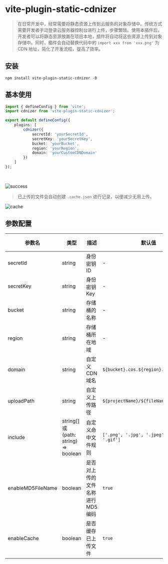 # vite-plugin-static-cdnizer

> 在日常开发中，经常需要将静态资源上传到云服务的对象存储中。传统方式需要开发者手动登录云服务器控制台进行上传，步骤繁琐。使用本插件后，开发者可以将静态资源放置在项目本地，插件将自动将这些资源上传到对象存储中。同时，插件会自动替换代码中的 `import xxx from 'xxx.png'` 为 CDN 地址，简化了开发流程，提高了效率。

## 安装

```base
npm install vite-plugin-static-cdnizer -D
```

## 基本使用

```ts
import { defineConfig } from 'vite';
import cdnizer from 'vite-plugin-static-cdnizer';

export default defineConfig({
	plugins: [
		cdnizer({
			secretId: 'yourSecretId',
			secretKey: 'yourSecretKey',
			bucket: 'yourBucket',
			region: 'yourRegion',
			domain: 'yourCustomCDNDomain'
		})
	]
});
```

<br>

![success](https://static.rux.ink/uPic/success.gif)

> 已上传的文件会自动创建 `.cache.json` 进行记录，以便减少无用上传。

![cache](https://static.rux.ink/uPic/cache.gif)

## 参数配置

| 参数名            | 类型                                  | 描述                              | 默认值                                      | 必填 |
| ----------------- | ------------------------------------- | --------------------------------- | ------------------------------------------- | ---- |
| secretId          | string                                | 身份密钥 ID                       | -                                           | 是   |
| secretKey         | string                                | 身份密钥 Key                      | -                                           | 是   |
| bucket            | string                                | 存储桶的名称                      | -                                           | 是   |
| region            | string                                | 存储桶所在地域                    | -                                           | 是   |
| domain            | string                                | 自定义 CDN 域名                   | `${bucket}.cos.${region}.myqcloud.com`      | 否   |
| uploadPath        | string                                | 自定义上传路径                    | `${projectName}/${fileName}`                | 否   |
| include           | string[] 或 (path: string) => boolean | 自定义命中文件规则                | `['.png', '.jpg', '.jpeg', '.svg', '.gif']` | 否   |
| enableMD5FileName | boolean                               | 是否对上传的文件名称进行 MD5 编码 | `true`                                      | 否   |
| enableCache       | boolean                               | 是否缓存已上传文件                | `true`                                      | 否   |

